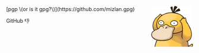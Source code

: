 <img src="./notlikeduck.png" align="right">
[pgp \(or is it gpg?\)](https://github.com/mizlan.gpg)

GitHub 👎

